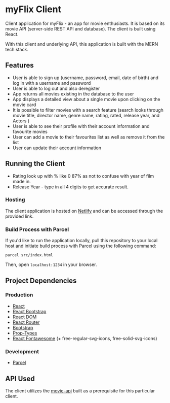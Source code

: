 # myFlix Client
Client application for myFlix - an app for movie enthusiasts. It is based on its movie API (server-side REST API and database). The client is built using React.

With this client and underlying API, this application is built with the MERN tech stack.
## Features
- User is able to sign up (username, password, email, date of birth) and log in with a username and password
- User is able to log out and also deregister
- App returns all movies existing in the database to the user
- App displays a detailed view about a single movie upon clicking on the movie card
- It is possible to filter movies with a search feature (search looks through movie title, director name, genre name, rating, rated, release year, and Actors  )
- User is able to see their profile with their account information and favourite movies
- User can add a movie to their favourites list as well as remove it from the list
- User can update their account information
## Running the Client
  - Rating look up with % like 0 87% as not to confuse with year of film made in.
  - Release Year - type in all 4 digits to get accurate result. 
### Hosting
The client application is hosted on [Netlify](https://myflix-vdevhub.netlify.app/) and can be accessed through the provided link.
### Build Process with Parcel
If you'd like to run the application locally, pull this repository to your local host and initiate build process with Parcel using the following command:
```
parcel src/index.html
```
Then, open `localhost:1234` in your browser.
## Project Dependencies
### Production
- [React](https://react.dev/)
- [React Bootstrap](https://react-bootstrap.netlify.app/)
- [React DOM](https://legacy.reactjs.org/docs/react-dom.html)
- [React Router](https://reactrouter.com/en/main)
- [Bootstrap](https://getbootstrap.com/)
- [Prop-Types](https://www.npmjs.com/package/prop-types)
- [React Fontawesome](https://docs.fontawesome.com/web/use-with/react/) (+ free-regular-svg-icons, free-solid-svg-icons)
### Development
- [Parcel](https://parceljs.org/)
## API Used
The client utilizes the [movie-api](https://github.com/vdevhub/movie-api) built as a prerequisite for this particular client.